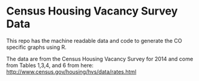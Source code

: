 # Census Housing Vacancy Survey Data
This repo has the machine readable data and code to generate the CO specific graphs using R.  

The data are from the Census Housing Vacancy Survey for 2014 and come from Tables 1,3,4, and 6 from
here: http://www.census.gov/housing/hvs/data/rates.html
